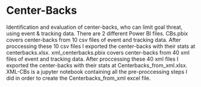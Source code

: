# Center-Backs
Identification and evaluation of center-backs, who can limit goal threat, using event &amp; tracking data.
There are 2 different Power BI files.
CBs.pbix covers center-backs from 10 csv files of event and tracking data. After proccessing these 10 csv files I exported the center-backs with their stats at centerbacks.xlsx.
xml_centerbacks.pbix covers center-backs from 40 xml files of event and tracking data. After proccessing these 40 xml files I exported the center-backs with their stats at Centerbacks_from_xml.xlsx.
XML-CBs is a jupyter notebook containing all the pre-proccessing steps I did in order to create the Centerbacks_from_xml excel file.
